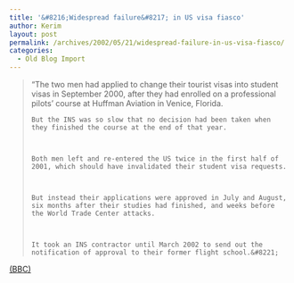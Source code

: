 ```yaml
---
title: '&#8216;Widespread failure&#8217; in US visa fiasco'
author: Kerim
layout: post
permalink: /archives/2002/05/21/widespread-failure-in-us-visa-fiasco/
categories:
  - Old Blog Import
---
```


>   &#8220;The two men had applied to change their tourist visas into student visas in September 2000, after they had enrolled on a professional pilots&#8217; course at Huffman Aviation in Venice, Florida. 
>   
>   
>     But the INS was so slow that no decision had been taken when they finished the course at the end of that year.
>   
>   
>   
>     Both men left and re-entered the US twice in the first half of 2001, which should have invalidated their student visa requests.
>   
>   
>   
>     But instead their applications were approved in July and August, six months after their studies had finished, and weeks before the World Trade Center attacks.
>   
>   
>   
>     It took an INS contractor until March 2002 to send out the notification of approval to their former flight school.&#8221;
>   


<a href="http://news.bbc.co.uk/hi/english/world/americas/newsid_1999000/1999794.stm" onclick="_gaq.push(['_trackEvent', 'outbound-article', 'http://news.bbc.co.uk/hi/english/world/americas/newsid_1999000/1999794.stm', '(BBC)']);" >(BBC)</a>

